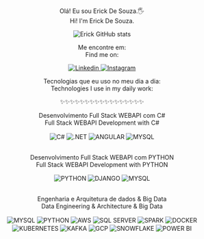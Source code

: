 <div align="center">
  <p>Olá! Eu sou Erick De Souza.🖐️<br>  
  Hi! I'm Erick De Souza.<br></p>

  <img src="https://github-readme-stats.vercel.app/api?username=ErickDeSouza567&show_icons=true&theme=tokyonight" alt="Erick GitHub stats" />

  <p>Me encontre em:<br>  
  Find me on:</p>

  <a href="https://www.linkedin.com/in/erick-de-souza-245b09191/">
    <img src="https://img.shields.io/badge/LinkedIn-0077B5?style=for-the-badge&logo=linkedin&logoColor=white" alt="Linkedin" />
  </a>
  <a href="https://www.instagram.com/erick_x22/">
    <img src="https://img.shields.io/badge/Instagram-E4405F?style=for-the-badge&logo=instagram&logoColor=white" alt="Instagram" />
  </a>

  <p>Tecnologias que eu uso no meu dia a dia:<br>  
  Technologies I use in my daily work:</p>

  <p>✨✨✨✨✨✨✨✨✨✨✨✨✨✨✨✨✨</p>

  <p>Desenvolvimento Full Stack WEBAPI com C# <br>  
  Full Stack WEBAPI Development with C# </p>
  <div style="display: inline_block;">
    <img align="center" alt="C#" src="https://img.shields.io/badge/C%23-239120?style=for-the-badge&logo=c-sharp&logoColor=white" />
    <img align="center" alt=".NET" src="https://img.shields.io/badge/.NET-5C2D91?style=for-the-badge&logo=.net&logoColor=white" />
    <img align="center" alt="ANGULAR" src="https://img.shields.io/badge/Angular-DD0031?style=for-the-badge&logo=angular&logoColor=white" />
    <img align="center" alt="MYSQL" src="https://img.shields.io/badge/MySQL-00000F?style=for-the-badge&logo=mysql&logoColor=white" />
  </div><br/>

  <p>Desenvolvimento Full Stack WEBAPI com PYTHON <br>  
  Full Stack WEBAPI Development with PYTHON </p>
  <div style="display: inline_block;">
    <img align="center" alt="PYTHON" src="https://img.shields.io/badge/Python-3776AB?style=for-the-badge&logo=python&logoColor=white" />
    <img align="center" alt="DJANGO" src="https://img.shields.io/badge/Django-092E20?style=for-the-badge&logo=django&logoColor=white" />
    <img align="center" alt="MYSQL" src="https://img.shields.io/badge/MySQL-00000F?style=for-the-badge&logo=mysql&logoColor=white" />
  </div><br/>

  <p>Engenharia e Arquitetura de dados & Big Data <br>  
  Data Engineering & Architecture & Big Data </p>
  <div style="display: inline_block;">
    <img align="center" alt="MYSQL" src="https://img.shields.io/badge/MySQL-00000F?style=for-the-badge&logo=mysql&logoColor=white" />
    <img align="center" alt="PYTHON" src="https://img.shields.io/badge/Python-3776AB?style=for-the-badge&logo=python&logoColor=white" />
    <img align="center" alt="AWS" src="https://img.shields.io/badge/Amazon_AWS-FF9900?style=for-the-badge&logo=amazonaws&logoColor=white" />
    <img align="center" alt="SQL SERVER" src="https://img.shields.io/badge/Microsoft_SQL_Server-CC2927?style=for-the-badge&logo=microsoft-sql-server&logoColor=white" />
    <img align="center" alt="SPARK" src="https://img.shields.io/badge/Apache%20Spark-FDEE21?style=flat-square&logo=apachespark&logoColor=black" />
    <img align="center" alt="DOCKER" src="https://img.shields.io/badge/Docker-2496ED?style=for-the-badge&logo=docker&logoColor=white" />
    <img align="center" alt="KUBERNETES" src="https://img.shields.io/badge/Kubernetes-326CE5?style=for-the-badge&logo=kubernetes&logoColor=white" />
    <img align="center" alt="KAFKA" src="https://img.shields.io/badge/Apache%20Kafka-231F20?style=for-the-badge&logo=apachekafka&logoColor=white" />
    <img align="center" alt="GCP" src="https://img.shields.io/badge/Google_Cloud-4285F4?style=for-the-badge&logo=googlecloud&logoColor=white" />
    <img align="center" alt="SNOWFLAKE" src="https://img.shields.io/badge/Snowflake-00A3E0?style=for-the-badge&logo=snowflake&logoColor=white" />
    <img align="center" alt="POWER BI" src="https://img.shields.io/badge/Power_BI-000000?style=for-the-badge&logo=powerbi&logoColor=F2C811" />
  </div><br/>
</div>
